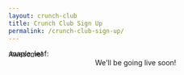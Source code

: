 ```yaml
---
layout: crunch-club
title: Crunch Club Sign Up
permalink: /crunch-club-sign-up/
---
```


<div class="container">
  <div class="sign-up-container">
		<div class="big-emoji emoji">:maple_leaf:</div>
		<div class="brand-header" style="margin-top: -1rem;">Awesome!</div>
		<div class="mission-description-text" style="width: 100%; text-align: center; padding-left: 0; margin-top: 0rem;">We'll be going live soon!</div>			
	</div>
</div>

<script src="http://davemuench.com/js/crunch-club.js"></script>

<script>
	new crunchClub();
</script>

<!-- Google Analytics -->
<script>
	
	setTimeout(function() {
		if (second_page_bool == false) {

  			(function(i,s,o,g,r,a,m){i['GoogleAnalyticsObject']=r;i[r]=i[r]||function(){
  			(i[r].q=i[r].q||[]).push(arguments)},i[r].l=1*new Date();a=s.createElement(o),
  			m=s.getElementsByTagName(o)[0];a.async=1;a.src=g;m.parentNode.insertBefore(a,m)
  			})(window,document,'script','//www.google-analytics.com/analytics.js','ga');

  			ga('create', 'UA-75332210-1', 'auto');
  			ga('send', 'pageview');

		}
	}, 300);

</script>
<!-- End Google Analytics -->
</body>
</html>
